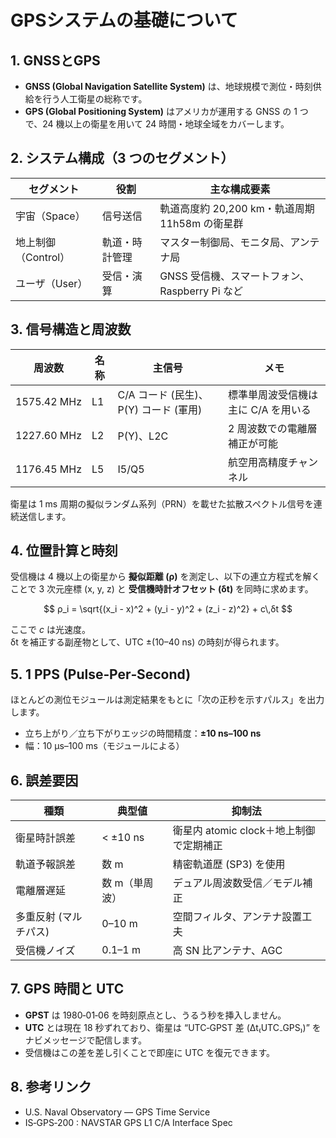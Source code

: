 # GPSシステムの基礎について
## 1. GNSSとGPS
- **GNSS (Global Navigation Satellite System)** は、地球規模で測位・時刻供給を行う人工衛星の総称です。  
- **GPS (Global Positioning System)** はアメリカが運用する GNSS の 1 つで、24 機以上の衛星を用いて 24 時間・地球全域をカバーします。

## 2. システム構成（3 つのセグメント）
| セグメント | 役割 | 主な構成要素 |
|------------|------|--------------|
| 宇宙（Space） | 信号送信 | 軌道高度約 20,200 km・軌道周期 11h58m の衛星群 |
| 地上制御（Control） | 軌道・時計管理 | マスター制御局、モニタ局、アンテナ局 |
| ユーザ（User） | 受信・演算 | GNSS 受信機、スマートフォン、Raspberry Pi など |

## 3. 信号構造と周波数
| 周波数 | 名称 | 主信号 | メモ |
|--------|------|--------|------|
| 1575.42 MHz | L1 | C/A コード (民生)、P(Y) コード (軍用) | 標準単周波受信機は主に C/A を用いる |
| 1227.60 MHz | L2 | P(Y)、L2C | 2 周波数での電離層補正が可能 |
| 1176.45 MHz | L5 | I5/Q5 | 航空用高精度チャンネル |

衛星は 1 ms 周期の擬似ランダム系列（PRN）を載せた拡散スペクトル信号を連続送信します。

## 4. 位置計算と時刻
受信機は 4 機以上の衛星から **擬似距離 (ρ)** を測定し、以下の連立方程式を解くことで 3 次元座標 (x, y, z) と **受信機時計オフセット (δt)** を同時に求めます。

$$
ρ_i = \sqrt{(x_i - x)^2 + (y_i - y)^2 + (z_i - z)^2} + c\,δt
$$

ここで *c* は光速度。  
δt を補正する副産物として、UTC ±(10–40 ns) の時刻が得られます。

## 5. 1 PPS (Pulse‑Per‑Second)
ほとんどの測位モジュールは測定結果をもとに「次の正秒を示すパルス」を出力します。  
- 立ち上がり／立ち下がりエッジの時間精度：**±10 ns–100 ns**  
- 幅：10 µs–100 ms（モジュールによる）

## 6. 誤差要因
| 種類 | 典型値 | 抑制法 |
|------|--------|--------|
| 衛星時計誤差 | < ±10 ns | 衛星内 atomic clock＋地上制御で定期補正 |
| 軌道予報誤差 | 数 m | 精密軌道歴 (SP3) を使用 |
| 電離層遅延 | 数 m（単周波） | デュアル周波数受信／モデル補正 |
| 多重反射 (マルチパス) | 0–10 m | 空間フィルタ、アンテナ設置工夫 |
| 受信機ノイズ | 0.1–1 m | 高 SN 比アンテナ、AGC |

## 7. GPS 時間と UTC
- **GPST** は 1980‑01‑06 を時刻原点とし、うるう秒を挿入しません。  
- **UTC** とは現在 18 秒ずれており、衛星は “UTC‑GPST 差 (Δt₍UTC₋GPS₎)” をナビメッセージで配信します。  
- 受信機はこの差を差し引くことで即座に UTC を復元できます。

## 8. 参考リンク
- U.S. Naval Observatory ― GPS Time Service
- IS‑GPS‑200 : NAVSTAR GPS L1 C/A Interface Spec
